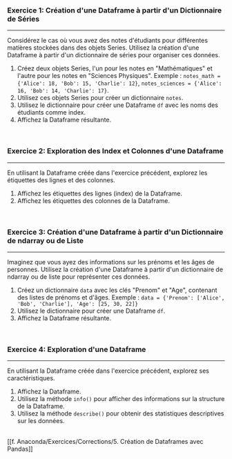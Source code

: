 ### Exercice 1: Création d'une Dataframe à partir d'un Dictionnaire de Séries

---

Considérez le cas où vous avez des notes d'étudiants pour différentes matières stockées dans des objets Series. Utilisez la création d'une Dataframe à partir d'un dictionnaire de séries pour organiser ces données.

1. Créez deux objets Series, l'un pour les notes en "Mathématiques" et l'autre pour les notes en "Sciences Physiques". Exemple : `notes_math = {'Alice': 18, 'Bob': 15, 'Charlie': 12}`, `notes_sciences = {'Alice': 16, 'Bob': 14, 'Charlie': 17}`.
2. Utilisez ces objets Series pour créer un dictionnaire `notes`.
3. Utilisez le dictionnaire pour créer une Dataframe `df` avec les noms des étudiants comme index.
4. Affichez la Dataframe résultante.

<br>

### Exercice 2: Exploration des Index et Colonnes d'une Dataframe

---

En utilisant la Dataframe créée dans l'exercice précédent, explorez les étiquettes des lignes et des colonnes.

1. Affichez les étiquettes des lignes (index) de la Dataframe.
2. Affichez les étiquettes des colonnes de la Dataframe.

<br>

### Exercice 3: Création d'une Dataframe à partir d'un Dictionnaire de ndarray ou de Liste

---

Imaginez que vous ayez des informations sur les prénoms et les âges de personnes. Utilisez la création d'une Dataframe à partir d'un dictionnaire de ndarray ou de liste pour représenter ces données.

1. Créez un dictionnaire `data` avec les clés "Prenom" et "Age", contenant des listes de prénoms et d'âges. Exemple : `data = {'Prenom': ['Alice', 'Bob', 'Charlie'], 'Age': [25, 30, 22]}`
2. Utilisez le dictionnaire pour créer une Dataframe `df`.
3. Affichez la Dataframe résultante.

<br>

### Exercice 4: Exploration d'une Dataframe

---

En utilisant la Dataframe créée dans l'exercice précédent, explorez ses caractéristiques.

1. Affichez la Dataframe.
2. Utilisez la méthode `info()` pour afficher des informations sur la structure de la Dataframe.
3. Utilisez la méthode `describe()` pour obtenir des statistiques descriptives sur les données.


<br>
[[f. Anaconda/Exercices/Corrections/5. Création de Dataframes avec Pandas]]